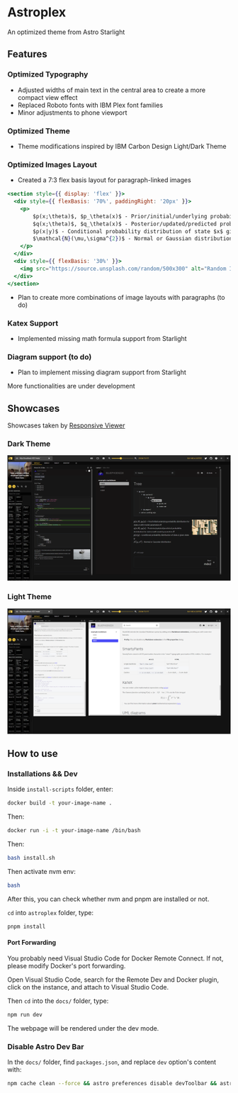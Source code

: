 # Astroplex
An optimized theme from Astro Starlight

## Features

### Optimized Typography

- Adjusted widths of main text in the central area to create a more compact view effect
- Replaced Roboto fonts with IBM Plex font families
- Minor adjustments to phone viewport

### Optimized Theme 

- Theme modifications inspired by IBM Carbon Design Light/Dark Theme

### Optimized Images Layout

- Created a 7:3 flex basis layout for paragraph-linked images

```jsx
<section style={{ display: 'flex' }}>
  <div style={{ flexBasis: '70%', paddingRight: '20px' }}>
    <p>
        $p(x;\theta)$, $p_\theta(x)$ - Prior/initial/underlying probability distribution for state $x$ with model parameters $\theta$ <br>
        $q(x;\theta)$, $q_\theta(x)$ - Posterior/updated/predicted probability distribution for state $x$ with model parameters $\theta$ <br>
        $p(x|y)$ - Conditional probability distribution of state $x$ given state $y$  <br>
        $\mathcal{N}(\mu,\sigma^{2})$ - Normal or Gaussian distribution <br>
    </p>
  </div>
  <div style={{ flexBasis: '30%' }}>
    <img src="https://source.unsplash.com/random/500x300" alt="Random Image" style={{ width: '100%', height: 'auto' }} />
  </div>
</section>
```

- Plan to create more combinations of image layouts with paragraphs (to do)

### Katex Support

- Implemented missing math formula support from Starlight

### Diagram support (to do)

- Plan to implement missing diagram support from Starlight

More functionalities are under development

## Showcases

Showcases taken by [Responsive Viewer](https://chromewebstore.google.com/detail/responsive-viewer/inmopeiepgfljkpkidclfgbgbmfcennb)

### Dark Theme
![show case 1](image.png)

### Light Theme

![show case 2](image-1.png)

## How to use

### Installations && Dev

Inside `install-scripts` folder, enter:

```bash
docker build -t your-image-name .
```

Then:

```bash
docker run -i -t your-image-name /bin/bash
```

Then:

```bash
bash install.sh
```

Then activate nvm env:

```bash
bash
```

After this, you can check whether nvm and pnpm are installed or not.

`cd` into `astroplex` folder, type:

```bash 
pnpm install
```

#### Port Forwarding

You probably need Visual Studio Code for Docker Remote Connect. If not, please modify Docker's port forwarding.

Open Visual Studio Code, search for the Remote Dev and Docker plugin, click on the instance, and attach to Visual Studio Code.

Then `cd` into the `docs/` folder, type:

```bash
npm run dev
```

The webpage will be rendered under the dev mode.

### Disable Astro Dev Bar

In the `docs/` folder, find `packages.json`, and replace `dev` option's content with:

```bash
npm cache clean --force && astro preferences disable devToolbar && astro dev
```